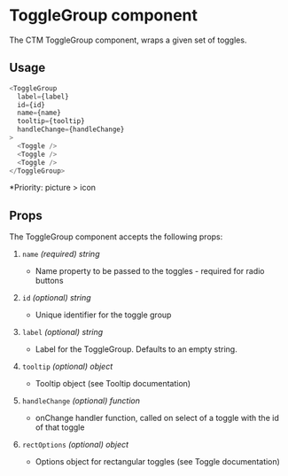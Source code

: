 # ToggleGroup component
The CTM ToggleGroup component, wraps a given set of toggles.

## Usage
~~~js
<ToggleGroup 
  label={label}
  id={id}
  name={name}
  tooltip={tooltip}
  handleChange={handleChange}  
>
  <Toggle />
  <Toggle />
  <Toggle />
</ToggleGroup>
~~~

*Priority: picture > icon

## Props
The ToggleGroup component accepts the following props:

1. `name` *(required) string*
    * Name property to be passed to the toggles - required for radio buttons
    
2. `id` *(optional) string*
    * Unique identifier for the toggle group
    
3. `label` *(optional) string*
    * Label for the ToggleGroup. Defaults to an empty string.
    
4. `tooltip` *(optional) object*
    * Tooltip object (see Tooltip documentation)
    
5. `handleChange` *(optional) function*
    * onChange handler function, called on select of a toggle with the id of that toggle 
    
6. `rectOptions` *(optional) object*
    * Options object for rectangular toggles (see Toggle documentation)
    
